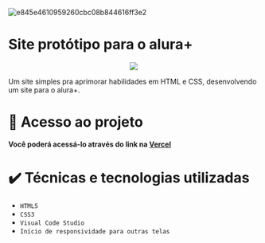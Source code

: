 

![e845e4610959260cbc08b844616ff3e2](https://github.com/venanci0o/aluraplus/assets/91642565/0dfe5cb8-c012-4daa-87d3-9bc96982f74e)

# Site protótipo para o alura+

<p align="center">
<img loading="lazy" src="http://img.shields.io/static/v1?label=STATUS&message=%20FINALIZADO&color=purple&style=for-the-badge"/>
</p>

Um site simples pra aprimorar habilidades em HTML e CSS, desenvolvendo um site para o alura+.


# 📁 Acesso ao projeto

**Você poderá acessá-lo através do link na [Vercel](https://aluraplus-venanci0o.vercel.app)**

# ✔️ Técnicas e tecnologias utilizadas

- ``HTML5``
- ``CSS3``
- ``Visual Code Studio``
- ``Início de responsividade para outras telas``

